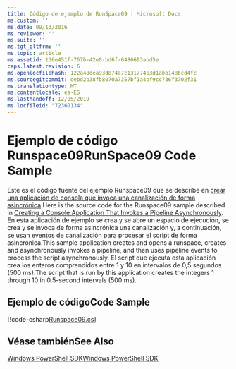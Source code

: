 ```yaml
---
title: Código de ejemplo de RunSpace09 | Microsoft Docs
ms.custom: ''
ms.date: 09/13/2016
ms.reviewer: ''
ms.suite: ''
ms.tgt_pltfrm: ''
ms.topic: article
ms.assetid: 136e451f-767b-42e0-bd6f-6486693abd5e
caps.latest.revision: 6
ms.openlocfilehash: 122a40dea93d874a7c131774e3d1abb148bcd4fc
ms.sourcegitcommit: debd2b38fb8070a7357bf1a4bf9cc736f3702f31
ms.translationtype: MT
ms.contentlocale: es-ES
ms.lasthandoff: 12/05/2019
ms.locfileid: "72360134"
---
```

# <a name="runspace09-code-sample"></a><span data-ttu-id="42364-102">Ejemplo de código Runspace09</span><span class="sxs-lookup"><span data-stu-id="42364-102">RunSpace09 Code Sample</span></span>

<span data-ttu-id="42364-103">Este es el código fuente del ejemplo Runspace09 que se describe en [crear una aplicación de consola que invoca una canalización de forma asincrónica](https://msdn.microsoft.com/en-us/198c1c94-2a06-457e-93ce-c0d910618e47).</span><span class="sxs-lookup"><span data-stu-id="42364-103">Here is the source code for the Runspace09 sample described in [Creating a Console Application That Invokes a Pipeline Asynchronously](https://msdn.microsoft.com/en-us/198c1c94-2a06-457e-93ce-c0d910618e47).</span></span> <span data-ttu-id="42364-104">En esta aplicación de ejemplo se crea y se abre un espacio de ejecución, se crea y se invoca de forma asincrónica una canalización y, a continuación, se usan eventos de canalización para procesar el script de forma asincrónica.</span><span class="sxs-lookup"><span data-stu-id="42364-104">This sample application creates and opens a runspace, creates and asynchronously invokes a pipeline, and then uses pipeline events to process the script asynchronously.</span></span> <span data-ttu-id="42364-105">El script que ejecuta esta aplicación crea los enteros comprendidos entre 1 y 10 en intervalos de 0,5 segundos (500 ms).</span><span class="sxs-lookup"><span data-stu-id="42364-105">The script that is run by this application creates the integers 1 through 10 in 0.5-second intervals (500 ms).</span></span>

## <a name="code-sample"></a><span data-ttu-id="42364-106">Ejemplo de código</span><span class="sxs-lookup"><span data-stu-id="42364-106">Code Sample</span></span>

[!code-csharp[Runspace09.cs](../../../../powershell-sdk-samples/SDK-2.0/csharp/Runspace09/Runspace09.cs#L11-L113 "Runspace09.cs")]

## <a name="see-also"></a><span data-ttu-id="42364-107">Véase también</span><span class="sxs-lookup"><span data-stu-id="42364-107">See Also</span></span>

[<span data-ttu-id="42364-108">Windows PowerShell SDK</span><span class="sxs-lookup"><span data-stu-id="42364-108">Windows PowerShell SDK</span></span>](../windows-powershell-reference.md)

